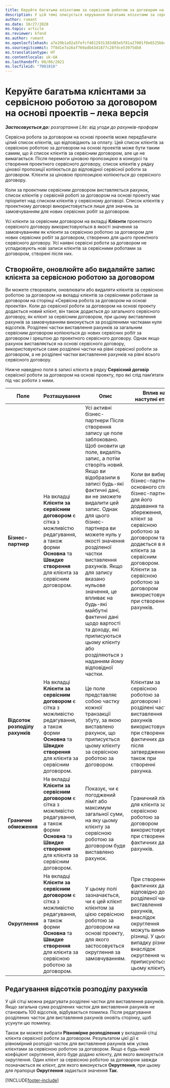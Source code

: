 ```yaml
---
title: Керуйте багатьма клієнтами за сервісною роботою за договором на основі проектів – лека версія
description: У цій темі описується керування багатьма клієнтами за сервісною роботою за договором на основі проектів.
author: rumant
ms.date: 10/27/2020
ms.topic: article
ms.reviewer: kfend
ms.author: rumant
ms.openlocfilehash: a7e29b1a92a5fefcf4812931383d03e5f81a27001f0e6525bb4eeb8dc93b18b9
ms.sourcegitcommit: 7f8d1e7a16af769adb43d1877c28fdce53975db8
ms.translationtype: HT
ms.contentlocale: uk-UA
ms.lasthandoff: 08/06/2021
ms.locfileid: "7001816"
---
```

# <a name="manage-multiple-customers-on-project-based-contract-lines---lite"></a>Керуйте багатьма клієнтами за сервісною роботою за договором на основі проектів – лека версія

_**Застосовується до:** розгортання Lite: від угоди до рахунків-проформ_

Сервісна робота за договором на основі проектів може передбачати цілий список клієнтів, що відповідають за оплату. Цей список клієнтів за сервісною роботою за договором на основі проектів може бути таким самим, що й список клієнтів за сервісним договором, але це не вимагається. Після перемоги ціновою пропозицією в конкурсі та створення проектного сервісного договору, список клієнтів у рядку цінової пропозиції копіюється до відповідної сервісної роботи за договором. Клієнти за ціновою пропозицією копіюються до сервісного договору.

Коли за проектним сервісним договором виставляється рахунок, список клієнтів у сервісній роботі за договором на основі проекту має пріоритет над списком клієнтів у сервісному договорі. Список клієнтів у проектному договорі використовується лише для значень за замовчуванням для нових сервісних робіт за договором.

Усі клієнти за сервісним договором на вкладці **Клієнти** проектного сервісного договору використовуються в якості значення за замовчуванням як клієнти за сервісною роботою за договором для нових сервісних робіт за договором, створених для цього проектного сервісного договору. Усі наявні сервісні роботи за договором не успадковують нові записи клієнтів за сервісними роботами за договором, створені після них.

## <a name="create-update-or-delete-a-contract-line-customer-record"></a>Створюйте, оновлюйте або видаляйте запис клієнта за сервісною роботою за договором

Ви можете створювати, оновлювати або видаляти клієнтів за сервісною роботою за договором на вкладці клієнтів за сервісними роботами за договором на сторінці «Сервісна робота за договором на основі проектів». Коли до сервісної роботи за договором на основі проекту додається новий клієнт, він також додається до загального сервісного договору, як клієнт за сервісним договором, при цьому виставлення рахунків за замовчуванням виконується за розділеними частками нуля відсотків. Розділені частки виставлення рахунків за загальним сервісним договором копіюються до нових сервісних робіт за договором і зрештою до проектного сервісного договору. Однак якщо рахунок виставляється на основі сервісного договору, використовуються саме розділені частки на рівні сервісної роботи за договором, а не розділені частки виставлення рахунків на рівні всього сервісного договору.

Нижче наведено поля в записі клієнта в рядку **Сервісний договір** сервісної роботи за договором на основі проекту, про які слід пам’ятати під час роботи з ними.

| Поле | Розташування | Опис | Вплив на наступні етапи |
| --- | --- | --- | --- |
| **Бізнес-партнер** | На вкладці **Клієнти за сервісним договором** є сітка з можливістю редагування, а також форми **Основна** та **Швидке створення** для клієнта за сервісним договором. | Усі активні бізнес-партнери Після створення запису це поле заблоковано. Щоб оновити це поле, видаліть запис, а потім створіть новий. Якщо ви відобразили в записі будь-які фактичні дані, ви не зможете видалити цей запис. Однак для цього бізнес-партнера ви можете нуль у якості значення розділеної частки виставлення рахунків. Якщо для запису вказано нульове значення, це впливає на будь-які майбутні фактичні дані щодо вартості та доходу, які приписуються цьому клієнту або розділяються з наданням йому відповідної частки. | Коли ви вибираєте бізнес-партнера з основного списку бізнес-партнерів для його додавання та збереження, клієнт за сервісною роботою за договором також додається в якості клієнта за сервісним договором. Клієнти за сервісною роботою за договором використовуються при створенні рахунків. |
| **Відсоток розподілу рахунків** | На вкладці **Клієнти за сервісним договором** є сітка з можливістю редагування, а також форми **Основна** та **Швидке створення** для клієнта за сервісним договором. | Це поле представляє собою частку кожної транзакції збуту, за якою виставлено рахунок, що приписується цьому клієнту за сервісною роботою за договором. | Клієнтам за сервісною роботою за договором і розділені частки виставлення рахунків використовуються при створенні фактичних даних після затвердження, а також при створенні рахунка. |
| **Граничне обмеження** | На вкладці **Клієнти за сервісним договором** є сітка з можливістю редагування, а також форми **Основна** та **Швидке створення** для клієнта за сервісним договором. | Показує, чи є погоджений ліміт або максимум загальної суми, на яку цьому клієнту за сервісною роботою за договором буде виставлено рахунок. | Граничний ліміт для клієнта за сервісною роботою за договором використовується при створенні фактичних даних і рахунків. |
| **Округлення** | На вкладці **Клієнти за сервісним договором** є сітка з можливістю редагування, а також форми **Основна** та **Швидке створення** для клієнта за сервісною роботою за договором. | У цьому полі зазначається, чи є цей клієнт клієнтом за цією сервісною роботою за договором на основі проекту, для якого застосовується округлення за замовчуванням. | При створення фактичних даних відповідно до розділеної частки виставлення рахунків, внаслідок округлення можуть виникати різниці. У цьому випадку різниці внаслідок округлення чисел приписуються цьому клієнту. |

## <a name="edit-billing-split-percentages"></a>Редагування відсотків розподілу рахунків

У цій сітці можна редагувати розділені частки для виставлення рахунків. Якщо загальна сума розділених часток для виставлення рахунків не становить 100 відсотків, відбувається помилка. Після редагування розділених часток для виставлення рахунків оновіть сторінку, щоб усунути цю помилку.

Також ви можете вибрати **Рівномірне розподілення** у вкладеній сітці клієнта сервісної роботи за договором. Результатом цієї дії є рівномірний розподіл часток для виставлення рахунків між усіма клієнтами за сервісною роботою за договором. Якщо є будь-який коефіцієнт округлення, його буде додано клієнту, для якого виконується округлення. Один клієнт за сервісною роботою за договором завжди позначається як клієнт, для якого виконується **Округлення**, при цьому для прапорця **Округлення** задається значення **Так**.


[!INCLUDE[footer-include](../../includes/footer-banner.md)]